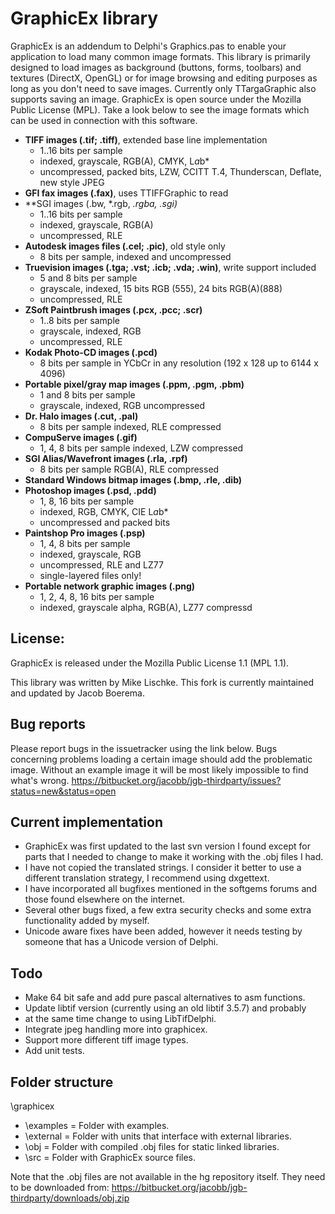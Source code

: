 GraphicEx library
=================

GraphicEx is an addendum to Delphi's Graphics.pas to enable your
application to load many common image formats. This library is
primarily designed to load images as background (buttons, forms,
toolbars) and textures (DirectX, OpenGL) or for image browsing
and editing purposes as long as you don't need to save images.
Currently only TTargaGraphic also supports saving an image.
GraphicEx is open source under the Mozilla Public License (MPL).
Take a look below to see the image formats which can be used in
connection with this software.
 

* **TIFF images (.tif; .tiff)**, extended base line implementation
    + 1..16 bits per sample
    + indexed, grayscale, RGB(A), CMYK, L*a*b*
    + uncompressed, packed bits, LZW, CCITT T.4, Thunderscan, Deflate, new style JPEG
* **GFI fax images (.fax)**, uses TTIFFGraphic to read
* **SGI images (.bw, *.rgb, *.rgba, *.sgi)**
    + 1..16 bits per sample
    + indexed, grayscale, RGB(A)
    + uncompressed, RLE
* **Autodesk images files (.cel; .pic)**, old style only
    + 8 bits per sample, indexed and uncompressed
* **Truevision images (.tga; .vst; .icb; .vda; .win)**, write support included
    + 5 and 8 bits per sample
    + grayscale, indexed, 15 bits RGB (555), 24 bits RGB(A)(888)
    + uncompressed, RLE
* **ZSoft Paintbrush images (.pcx, .pcc; .scr)**
    + 1..8 bits per sample
    + grayscale, indexed, RGB
    + uncompressed, RLE
* **Kodak Photo-CD images (.pcd)**
    + 8 bits per sample in YCbCr in any resolution (192 x 128 up to 6144 x 4096)
* **Portable pixel/gray map images (.ppm, .pgm, .pbm)**
    + 1 and 8 bits per sample
    + grayscale, indexed, RGB uncompressed
* **Dr. Halo images (.cut, .pal)**
    + 8 bits per sample indexed, RLE compressed
* **CompuServe images (.gif)**
    + 1, 4, 8 bits per sample indexed, LZW compressed
* **SGI Alias/Wavefront images (.rla, .rpf)**
    + 8 bits per sample RGB(A), RLE compressed
* **Standard Windows bitmap images (.bmp, .rle, .dib)**
* **Photoshop images (.psd, .pdd)**
    + 1, 8, 16 bits per sample
    + indexed, RGB, CMYK, CIE L*a*b*
    + uncompressed and packed bits
* **Paintshop Pro images (.psp)**
    + 1, 4, 8 bits per sample
    + indexed, grayscale, RGB
    + uncompressed, RLE and LZ77
    + single-layered files only!
* **Portable network graphic images (.png)**
    + 1, 2, 4, 8, 16 bits per sample
    + indexed, grayscale alpha, RGB(A), LZ77 compressd

License:
--------
GraphicEx is released under the Mozilla Public License 1.1 (MPL 1.1).

This library was written by Mike Lischke.
This fork is currently maintained and updated by Jacob Boerema.

Bug reports
-----------
Please report bugs in the issuetracker using the link below. Bugs concerning
problems loading a certain image should add the problematic image.
Without an example image it will be most likely impossible to find
what's wrong.
https://bitbucket.org/jacobb/jgb-thirdparty/issues?status=new&status=open

Current implementation
----------------------
* GraphicEx was first updated to the last svn version I found except for parts
that I needed to change to make it working with the .obj files I had.
* I have not copied the translated strings. I consider it better to use a
different translation strategy, I recommend using dxgettext.
* I have incorporated all bugfixes mentioned in the softgems forums and those
found elsewhere on the internet.
* Several other bugs fixed, a few extra security checks and some extra 
functionality added by myself.
* Unicode aware fixes have been added, however it needs testing by someone
that has a Unicode version of Delphi.

Todo
----
* Make 64 bit safe and add pure pascal alternatives to asm functions.
* Update libtif version (currently using an old libtif 3.5.7) and probably
* at the same time change to using LibTifDelphi.
* Integrate jpeg handling more into graphicex.
* Support more different tiff image types.
* Add unit tests.

Folder structure
----------------
\graphicex    
- \examples = Folder with examples.    
- \external = Folder with units that interface with external libraries.    
- \obj = Folder with compiled .obj files for static linked libraries.    
- \src = Folder with GraphicEx source files.

Note that the .obj files are not available in the hg repository itself.
They need to be downloaded from:
https://bitbucket.org/jacobb/jgb-thirdparty/downloads/obj.zip
